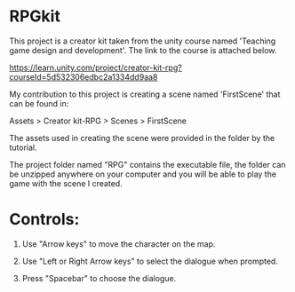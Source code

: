 # RPGkit

This project is a creator kit taken from the unity course named 'Teaching game design and development'. The link to the course is attached below.

https://learn.unity.com/project/creator-kit-rpg?courseId=5d532306edbc2a1334dd9aa8

My contribution to this project is creating a scene named 'FirstScene' that can be found in:

Assets > Creator kit-RPG > Scenes > FirstScene

The assets used in creating the scene were provided in the folder by the tutorial.

The project folder named "RPG" contains the executable file, the folder can be unzipped anywhere on your computer and you will be able to play the game with the scene I created.

# Controls:

1.  Use "Arrow keys" to move the character on the map.

2.  Use "Left or Right Arrow keys" to select the dialogue when prompted.

3.  Press "Spacebar" to choose the dialogue.
